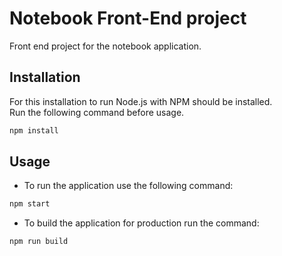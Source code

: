 # Notebook Front-End project

Front end project for the notebook application.

## Installation

For this installation to run Node.js with NPM should be installed. <br>
Run the following command before usage.

```bash
npm install
```

## Usage

* To run the application use the following command: <br>
```bash
npm start
```
* To build the application for production run the command: <br>
```bash
npm run build
```